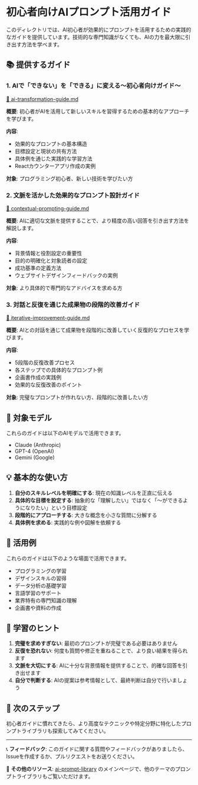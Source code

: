 # 初心者向けAIプロンプト活用ガイド

このディレクトリでは、AI初心者が効果的にプロンプトを活用するための実践的なガイドを提供しています。技術的な専門知識がなくても、AIの力を最大限に引き出す方法を学べます。

## 📚 提供するガイド

### 1. AIで「できない」を「できる」に変える〜初心者向けガイド〜
[📖 ai-transformation-guide.md](https://github.com/oka031/ai-prompt-library/blob/main/beginners-guide/ai-transformation-guide.md)

**概要**: 初心者がAIを活用して新しいスキルを習得するための基本的なアプローチを学びます。

**内容**:
- 効果的なプロンプトの基本構造
- 目標設定と現状の共有方法
- 具体例を通じた実践的な学習方法
- Reactカウンターアプリ作成の実例

**対象**: プログラミング初心者、新しい技術を学びたい方

### 2. 文脈を活かした効果的なプロンプト設計ガイド
[📖 contextual-prompting-guide.md](https://github.com/oka031/ai-prompt-library/blob/main/beginners-guide/contextual-prompting-guide.md)

**概要**: AIに適切な文脈を提供することで、より精度の高い回答を引き出す方法を解説します。

**内容**:
- 背景情報と役割設定の重要性
- 目的の明確化と対象読者の設定
- 成功基準の定義方法
- ウェブサイトデザインフィードバックの実例

**対象**: より具体的で専門的なアドバイスを求める方

### 3. 対話と反復を通じた成果物の段階的改善ガイド
[📖 iterative-improvement-guide.md](https://github.com/oka031/ai-prompt-library/blob/main/beginners-guide/iterative-improvement-guide.md)

**概要**: AIとの対話を通じて成果物を段階的に改善していく反復的なプロセスを学びます。

**内容**:
- 5段階の反復改善プロセス
- 各ステップでの具体的なプロンプト例
- 企画書作成の実践例
- 効果的な反復改善のポイント

**対象**: 完璧なプロンプトが作れない方、段階的に改善したい方

## 🎯 対象モデル

これらのガイドは以下のAIモデルで活用できます。
- Claude (Anthropic)
- GPT-4 (OpenAI)
- Gemini (Google)

## 💡 基本的な使い方

1. **自分のスキルレベルを明確にする**: 現在の知識レベルを正直に伝える
2. **具体的な目標を設定する**: 抽象的な「理解したい」ではなく「〜ができるようになりたい」という目標設定
3. **段階的にアプローチする**: 大きな概念を小さな質問に分解する
4. **具体例を求める**: 実践的な例や図解を依頼する

## 📝 活用例

これらのガイドは以下のような場面で活用できます。
- プログラミングの学習
- デザインスキルの習得
- データ分析の基礎学習
- 言語学習のサポート
- 業界特有の専門知識の理解
- 企画書や資料の作成

## 🔄 学習のヒント

1. **完璧を求めすぎない**: 最初のプロンプトが完璧である必要はありません
2. **反復を恐れない**: 何度も質問や修正を重ねることで、より良い結果を得られます
3. **文脈を大切にする**: AIに十分な背景情報を提供することで、的確な回答を引き出せます
4. **自分で判断する**: AIの提案は参考情報として、最終判断は自分で行いましょう

## 🚀 次のステップ

初心者ガイドに慣れてきたら、より高度なテクニックや特定分野に特化したプロンプトライブラリも探索してみてください。

---

📞 **フィードバック**: このガイドに関する質問やフィードバックがありましたら、Issueを作成するか、プルリクエストをお送りください。

📖 **その他のリソース**: [ai-prompt-library](https://github.com/oka031/ai-prompt-library) のメインページで、他のテーマのプロンプトライブラリもご覧いただけます。
